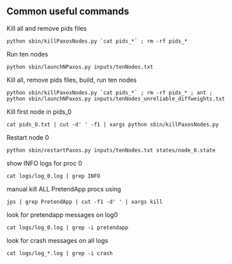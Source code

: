 ## Common useful commands


Kill all and remove pids files
```
python sbin/killPaxosNodes.py `cat pids_*` ; rm -rf pids_*
```


Run ten nodes
```
python sbin/launchNPaxos.py inputs/tenNodes.txt
```


Kill all, remove pids files, build, run ten nodes
```
python sbin/killPaxosNodes.py `cat pids_*` ; rm -rf pids_* ; ant ; python sbin/launchNPaxos.py inputs/tenNodes_unreliable_diffweights.txt
```


Kill first node in pids_0
```
cat pids_0.txt | cut -d' ' -f1 | xargs python sbin/killPaxosNodes.py
```


Restart node 0
```
python sbin/restartPaxos.py inputs/tenNodes.txt states/node_0.state
```


show INFO logs for proc 0
```
cat logs/log_0.log | grep INFO
```


manual kill ALL PretendApp procs using
```
jps | grep PretendApp | cut -f1 -d' ' | xargs kill
```


look for pretendapp messages on log0
```
cat logs/log_0.log | grep -i pretendapp
```


look for crash messages on all logs
```
cat logs/log_*.log | grep -i crash
```

